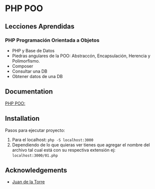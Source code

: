 #  PHP POO

## Lecciones Aprendidas

###  PHP Programación Orientada a Objetos
* PHP y Base de Datos
* Piedras angulares de la POO: Abstraccón, Encapsulación, Herencia y Polimorfismo.
* Composer
* Consultar una DB
* Obtener datos de una DB

## Documentation

[PHP POO:](https://www.evernote.com/shard/s554/sh/4d0fc56c-de81-2b07-88c9-3281e03f53a7/xxoZA1bH7asPxvJzIagBdRRPm-HG1TQEyPn_o0uErkV6LGFJEXRv2ulm5g) 


## Installation

Pasos para ejecutar proyecto:

1. Para el localhost: ``` php -S localhost:3000 ```
2. Dependiendo de lo que quieras ver tienes que agregar el nombre del archivo tal cual está con su respectiva extensión ej: ``` localhost:3000/01.php ```


## Acknowledgements

 - [Juan de la Torre](https://codigoconjuan.com/)